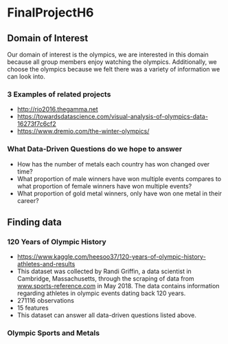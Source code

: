 # FinalProjectH6
## Domain of Interest
Our domain of interest is the olympics, we are interested in this domain because all group members enjoy watching the olympics. Additionally, we choose the olympics because we felt there was a variety of information we can look into.  

### 3 Examples of related projects

- http://rio2016.thegamma.net
- https://towardsdatascience.com/visual-analysis-of-olympics-data-16273f7c6cf2
- https://www.dremio.com/the-winter-olympics/

### What Data-Driven Questions do we hope to answer
- How has the number of metals each country has won changed over time?
- What proportion of male winners have won multiple events compares to what proportion of female winners have won multiple events?
- What proportion of gold metal winners, only have won one metal in their career?

## Finding data

### 120 Years of Olympic History
- https://www.kaggle.com/heesoo37/120-years-of-olympic-history-athletes-and-results
- This dataset was collected by Randi Griffin, a data scientist in Cambridge, Massachusetts, through the scraping of data from www.sports-reference.com in May 2018. The data contains information regarding athletes in olympic events dating back 120 years.
- 271116 observations
- 15 features
- This dataset can answer all data-driven questions listed above.
### Olympic Sports and Metals
